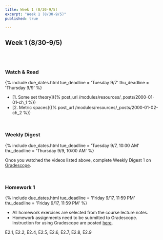 ```yaml
---
title: Week 1 (8/30-9/5)
excerpt: "Week 1 (8/30-9/5)"
published: true

---
```


## Week 1 (8/30-9/5)

<br/>
<br/>


### Watch & Read

{% include due_dates.html
tue_deadline = 'Tuesday 9/7'
thu_deadline = 'Thursday 9/9'
%}



* [1. Some set theory]({% post_url /modules/resources/_posts/2000-01-01-ch_1 %})
* [2. Metric spaces]({% post_url /modules/resources/_posts/2000-01-02-ch_2 %})

<br/>

### Weekly Digest

{% include due_dates.html
tue_deadline = 'Tuesday 9/7, 10:00 AM'
thu_deadline = 'Thursday 9/9, 10:00 AM'
%}

Once you watched the videos listed above, complete Weekly Digest 1 on [Gradescope](https://www.gradescope.com).

<br/>


### Homework 1

{% include due_dates.html
tue_deadline = 'Friday 9/17, 11:59 PM'
thu_deadline = 'Friday 9/17, 11:59 PM'
%}


* All homework exercises are selected from the course lecture notes.
* Homework assignments need to be submitted to Gradescope. Instruction for
using Gradescope are posted [here](https://gradescope.ubmath.info).

E2.1, E2.2, E2.4, E2.5, E2.6, E2.7, E2.8, E2.9
